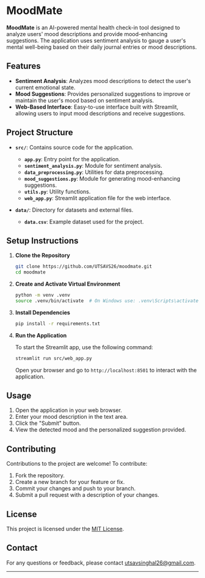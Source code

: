 # MoodMate

**MoodMate** is an AI-powered mental health check-in tool designed to analyze users' mood descriptions and provide mood-enhancing suggestions. The application uses sentiment analysis to gauge a user's mental well-being based on their daily journal entries or mood descriptions.

## Features

- **Sentiment Analysis**: Analyzes mood descriptions to detect the user's current emotional state.
- **Mood Suggestions**: Provides personalized suggestions to improve or maintain the user's mood based on sentiment analysis.
- **Web-Based Interface**: Easy-to-use interface built with Streamlit, allowing users to input mood descriptions and receive suggestions.

## Project Structure

- **`src/`**: Contains source code for the application.
  - **`app.py`**: Entry point for the application.
  - **`sentiment_analysis.py`**: Module for sentiment analysis.
  - **`data_preprocessing.py`**: Utilities for data preprocessing.
  - **`mood_suggestions.py`**: Module for generating mood-enhancing suggestions.
  - **`utils.py`**: Utility functions.
  - **`web_app.py`**: Streamlit application file for the web interface.

- **`data/`**: Directory for datasets and external files.
  - **`data.csv`**: Example dataset used for the project.

## Setup Instructions

1. **Clone the Repository**

   ```bash
   git clone https://github.com/UTSAVS26/moodmate.git
   cd moodmate
   ```

2. **Create and Activate Virtual Environment**

   ```bash
   python -m venv .venv
   source .venv/bin/activate  # On Windows use: .venv\Scripts\activate
   ```

3. **Install Dependencies**

   ```bash
   pip install -r requirements.txt
   ```

4. **Run the Application**

   To start the Streamlit app, use the following command:

   ```bash
   streamlit run src/web_app.py
   ```

   Open your browser and go to `http://localhost:8501` to interact with the application.

## Usage

1. Open the application in your web browser.
2. Enter your mood description in the text area.
3. Click the "Submit" button.
4. View the detected mood and the personalized suggestion provided.

## Contributing

Contributions to the project are welcome! To contribute:

1. Fork the repository.
2. Create a new branch for your feature or fix.
3. Commit your changes and push to your branch.
4. Submit a pull request with a description of your changes.

## License

This project is licensed under the [MIT License](LICENSE).

## Contact

For any questions or feedback, please contact [utsavsinghal26@gmail.com](mailto:utsavsinghal26@gmail.com).

---